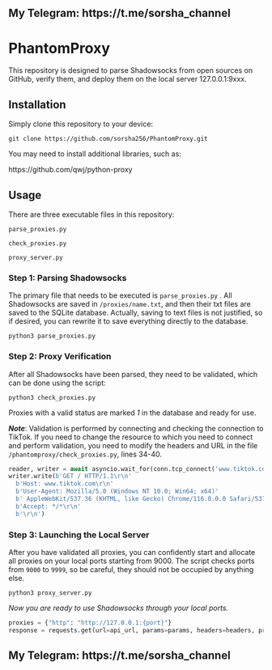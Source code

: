 <h2>My Telegram: https://t.me/sorsha_channel</h2>

<h1>PhantomProxy</h1>

This repository is designed to parse Shadowsocks from open sources on GitHub, verify them, and deploy them on the local server 127.0.0.1:9xxx.

<h2>Installation</h2>


Simply clone this repository to your device:

`git clone https://github.com/sorsha256/PhantomProxy.git`

You may need to install additional libraries, such as:

<link>https://github.com/qwj/python-proxy</link>


<h2>Usage</h2>
There are three executable files in this repository:


`parse_proxies.py`

`check_proxies.py`

`proxy_server.py`

<h3>Step 1: Parsing Shadowsocks</h3>

The primary file that needs to be executed is `parse_proxies.py` . All Shadowsocks are saved in `/proxies/name.txt`, and then their txt files are saved to the SQLite database. Actually, saving to text files is not justified, so if desired, you can rewrite it to save everything directly to the database.

`python3 parse_proxies.py`

<h3>Step 2: Proxy Verification</h3>

After all Shadowsocks have been parsed, they need to be validated, which can be done using the script:

`python3 check_proxies.py`

Proxies with a valid status are marked _1_ in the database and ready for use.

***Note***: Validation is performed by connecting and checking the connection to TikTok. If you need to change the resource to which you need to connect and perform validation, you need to modify the headers and URL in the file `/phantomproxy/check_proxies.py`, lines 34-40.
```python
reader, writer = await asyncio.wait_for(conn.tcp_connect('www.tiktok.com', 80), timeout=1)
writer.write(b'GET / HTTP/1.1\r\n'
  b'Host: www.tiktok.com\r\n'
  b'User-Agent: Mozilla/5.0 (Windows NT 10.0; Win64; x64)'
  b' AppleWebKit/537.36 (KHTML, like Gecko) Chrome/116.0.0.0 Safari/537.36\r\n'
  b'Accept: */*\r\n'
  b'\r\n')
```

<h3>Step 3: Launching the Local Server</h3>

After you have validated all proxies, you can confidently start and allocate all proxies on your local ports starting from 9000. The script checks ports from `9000` to `9999`, so be careful, they should not be occupied by anything else.

`python3 proxy_server.py`

*Now you are ready to use Shadowsocks through your local ports.*

```python
proxies = {"http": "http://127.0.0.1:{port}"}
response = requests.get(url=api_url, params=params, headers=headers, proxies=proxies)
```

<h2>My Telegram: https://t.me/sorsha_channel</h2>


